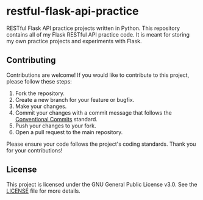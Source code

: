 # restful-flask-api-practice

RESTful Flask API practice projects written in Python.
This repository contains all of my Flask RESTful API practice code. It is meant for storing my own practice projects and experiments with Flask. 

## Contributing

Contributions are welcome! If you would like to contribute to this project, please follow these steps:

1. Fork the repository.
2. Create a new branch for your feature or bugfix.
3. Make your changes.
4. Commit your changes with a commit message that follows the [Conventional Commits](https://www.conventionalcommits.org/en/v1.0.0/) standard.
5. Push your changes to your fork.
6. Open a pull request to the main repository.

Please ensure your code follows the project's coding standards. Thank you for your contributions!

## License

This project is licensed under the GNU General Public License v3.0. See the [LICENSE](LICENSE) file for more details.
